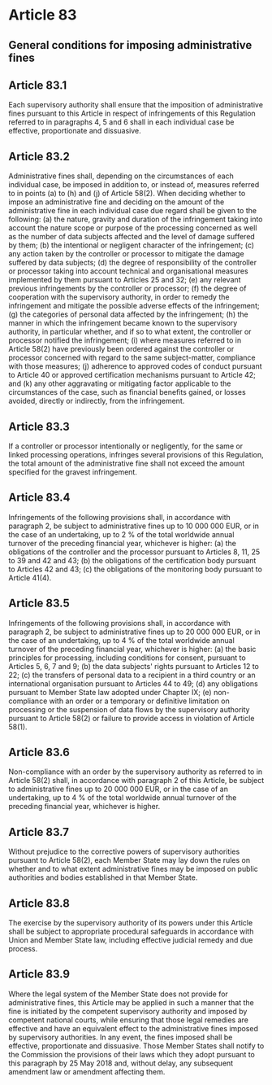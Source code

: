 # Article 83
## General conditions for imposing administrative fines

## Article 83.1
Each supervisory authority shall ensure that the imposition of administrative fines pursuant to this Article in respect of infringements of this Regulation referred to in paragraphs 4, 5 and 6 shall in each individual case be effective, proportionate and dissuasive.

## Article 83.2
Administrative fines shall, depending on the circumstances of each individual case, be imposed in addition to, or instead of, measures referred to in points (a)  to (h)  and (j)  of Article 58(2). When deciding whether to impose an administrative fine and deciding on the amount of the administrative fine in each individual case due regard shall be given to the following:
(a) the nature, gravity and duration of the infringement taking into account the nature scope or purpose of the processing concerned as well as the number of data subjects affected and the level of damage suffered by them;
(b) the intentional or negligent character of the infringement;
(c) any action taken by the controller or processor to mitigate the damage suffered by data subjects;
(d) the degree of responsibility of the controller or processor taking into account technical and organisational measures implemented by them pursuant to Articles 25 and 32;
(e) any relevant previous infringements by the controller or processor;
(f) the degree of cooperation with the supervisory authority, in order to remedy the infringement and mitigate the possible adverse effects of the infringement;
(g) the categories of personal data affected by the infringement;
(h) the manner in which the infringement became known to the supervisory authority, in particular whether, and if so to what extent, the controller or processor notified the infringement;
(i) where measures referred to in Article 58(2) have previously been ordered against the controller or processor concerned with regard to the same subject-matter, compliance with those measures;
(j) adherence to approved codes of conduct pursuant to Article 40 or approved certification mechanisms pursuant to Article 42; and
(k) any other aggravating or mitigating factor applicable to the circumstances of the case, such as financial benefits gained, or losses avoided, directly or indirectly, from the infringement.

## Article 83.3
If a controller or processor intentionally or negligently, for the same or linked processing operations, infringes several provisions of this Regulation, the total amount of the administrative fine shall not exceed the amount specified for the gravest infringement.

## Article 83.4
Infringements of the following provisions shall, in accordance with paragraph 2, be subject to administrative fines up to 10 000 000 EUR, or in the case of an undertaking, up to 2 % of the total worldwide annual turnover of the preceding financial year, whichever is higher:
(a) the obligations of the controller and the processor pursuant to Articles 8, 11, 25 to 39 and 42 and 43;
(b) the obligations of the certification body pursuant to Articles 42 and 43;
(c) the obligations of the monitoring body pursuant to Article 41(4).

## Article 83.5
Infringements of the following provisions shall, in accordance with paragraph 2, be subject to administrative fines up to 20 000 000 EUR, or in the case of an undertaking, up to 4 % of the total worldwide annual turnover of the preceding financial year, whichever is higher:
(a) the basic principles for processing, including conditions for consent, pursuant to Articles 5, 6, 7 and 9;
(b) the data subjects' rights pursuant to Articles 12 to 22;
(c) the transfers of personal data to a recipient in a third country or an international organisation pursuant to Articles 44 to 49;
(d) any obligations pursuant to Member State law adopted under Chapter IX;
(e) non-compliance with an order or a temporary or definitive limitation on processing or the suspension of data flows by the supervisory authority pursuant to Article 58(2) or failure to provide access in violation of Article 58(1).

## Article 83.6
Non-compliance with an order by the supervisory authority as referred to in Article 58(2) shall, in accordance with paragraph 2 of this Article, be subject to administrative fines up to 20 000 000 EUR, or in the case of an undertaking, up to 4 % of the total worldwide annual turnover of the preceding financial year, whichever is higher.

## Article 83.7
Without prejudice to the corrective powers of supervisory authorities pursuant to Article 58(2), each Member State may lay down the rules on whether and to what extent administrative fines may be imposed on public authorities and bodies established in that Member State.

## Article 83.8
The exercise by the supervisory authority of its powers under this Article shall be subject to appropriate procedural safeguards in accordance with Union and Member State law, including effective judicial remedy and due process.

## Article 83.9
Where the legal system of the Member State does not provide for administrative fines, this Article may be applied in such a manner that the fine is initiated by the competent supervisory authority and imposed by competent national courts, while ensuring that those legal remedies are effective and have an equivalent effect to the administrative fines imposed by supervisory authorities. In any event, the fines imposed shall be effective, proportionate and dissuasive. Those Member States shall notify to the Commission the provisions of their laws which they adopt pursuant to this paragraph by 25 May 2018 and, without delay, any subsequent amendment law or amendment affecting them.
